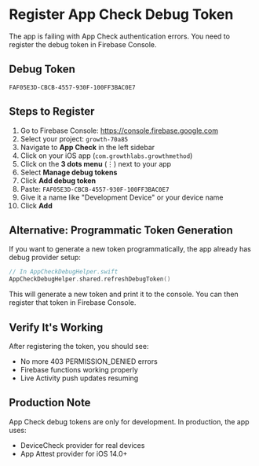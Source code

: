 # Register App Check Debug Token

The app is failing with App Check authentication errors. You need to register the debug token in Firebase Console.

## Debug Token
`FAF05E3D-CBCB-4557-930F-100FF3BAC0E7`

## Steps to Register

1. Go to Firebase Console: https://console.firebase.google.com
2. Select your project: `growth-70a85`
3. Navigate to **App Check** in the left sidebar
4. Click on your iOS app (`com.growthlabs.growthmethod`)
5. Click on the **3 dots menu** (⋮) next to your app
6. Select **Manage debug tokens**
7. Click **Add debug token**
8. Paste: `FAF05E3D-CBCB-4557-930F-100FF3BAC0E7`
9. Give it a name like "Development Device" or your device name
10. Click **Add**

## Alternative: Programmatic Token Generation

If you want to generate a new token programmatically, the app already has debug provider setup:

```swift
// In AppCheckDebugHelper.swift
AppCheckDebugHelper.shared.refreshDebugToken()
```

This will generate a new token and print it to the console. You can then register that token in Firebase Console.

## Verify It's Working

After registering the token, you should see:
- No more 403 PERMISSION_DENIED errors
- Firebase functions working properly
- Live Activity push updates resuming

## Production Note

App Check debug tokens are only for development. In production, the app uses:
- DeviceCheck provider for real devices
- App Attest provider for iOS 14.0+